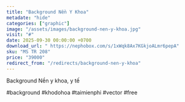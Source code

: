 ```yaml
---
title: "Background Nền Y Khoa"
metadate: "hide"
categories: ["graphic"]
image: "/assets/images/background-nen-y-khoa.jpg"
visit: "#"
date: 2025-09-30 00:00:00 +0700
download_url: " https://nephobox.com/s/1xWqk8Ax7KGkjoALmr6pepA"
sku: "MS TR 208"
price: "39000"
redirect_from: "/redirects/background-nen-y-khoa"
---
```

Background Nền y khoa, y tế

#background #khodohoa #taimienphi #vector #free
